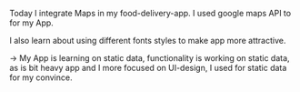 Today I integrate Maps in my food-delivery-app. I used google maps API to for my App.

I also learn about using different fonts styles to make app more attractive.

-> My App is learning on static data, functionality is working on static data, as is bit heavy app and I more focused on UI-design, I used for static data for my convince.
